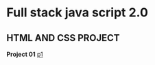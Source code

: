 
# Full stack java script 2.0
## HTML AND CSS PROJECT

**Project 01**
[p1](/HTML%20AND%20CSS%20ASIGNMENT/Project%2001/)